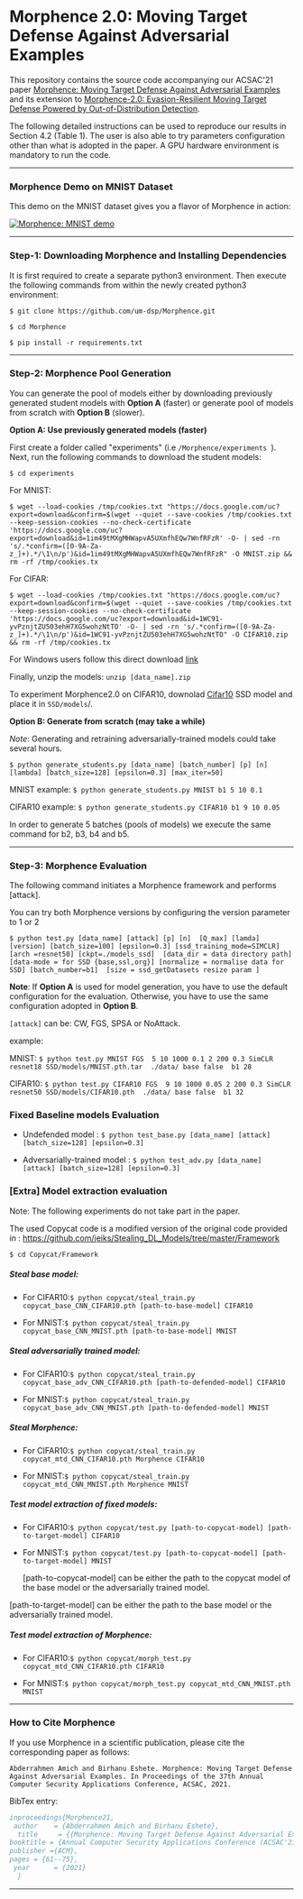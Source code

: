 # Morphence 2.0: Moving Target Defense Against Adversarial Examples

This repository contains the source code accompanying our ACSAC'21 paper [Morphence: Moving Target Defense Against Adversarial Examples](https://arxiv.org/abs/2108.13952) and its extension to [Morphence-2.0: Evasion-Resilient Moving Target Defense Powered by Out-of-Distribution Detection](https://arxiv.org/abs/2206.07321).

The following detailed instructions can be used to reproduce our results in Section 4.2 (Table 1). The user is also able to try parameters configuration other than what is adopted in the paper. A GPU hardware environment is mandatory to run the code.

---

### Morphence Demo on MNIST Dataset

This demo on the MNIST dataset gives you a flavor of Morphence in action:

[![Morphence: MNIST demo](http://i3.ytimg.com/vi/8hkp_U0iY4o/maxresdefault.jpg)](https://youtu.be/8hkp_U0iY4o)

---

### Step-1: Downloading Morphence and Installing Dependencies

It is first required to create a separate python3 environment. Then execute the following commands from within the newly created python3 environment:

`$ git clone https://github.com/um-dsp/Morphence.git `

`$ cd Morphence `

`$ pip install -r requirements.txt `

---

### Step-2: Morphence Pool Generation

You can generate the pool of models either by downloading previously generated student models with **Option A** (faster) or generate pool of models from scratch with **Option B** (slower).

**Option A: Use previously generated models (faster)**

First create a folder called "experiments" (i.e `/Morphence/experiments `).
Next, run the following commands to download the student models:

```
$ cd experiments
```

For MNIST:

`$ wget --load-cookies /tmp/cookies.txt "https://docs.google.com/uc?export=download&confirm=$(wget --quiet --save-cookies /tmp/cookies.txt --keep-session-cookies --no-check-certificate 'https://docs.google.com/uc?export=download&id=1im49tMXgMHWapvA5UXmfhEQw7WnfRFzR' -O- | sed -rn 's/.*confirm=([0-9A-Za-z_]+).*/\1\n/p')&id=1im49tMXgMHWapvA5UXmfhEQw7WnfRFzR" -O MNIST.zip && rm -rf /tmp/cookies.tx`

For CIFAR:

`$ wget --load-cookies /tmp/cookies.txt "https://docs.google.com/uc?export=download&confirm=$(wget --quiet --save-cookies /tmp/cookies.txt --keep-session-cookies --no-check-certificate 'https://docs.google.com/uc?export=download&id=1WC91-yvPznjtZU503ehH7XG5wohzNtTO' -O- | sed -rn 's/.*confirm=([0-9A-Za-z_]+).*/\1\n/p')&id=1WC91-yvPznjtZU503ehH7XG5wohzNtTO" -O CIFAR10.zip && rm -rf /tmp/cookies.tx`

For Windows users follow this direct download [link](https://drive.google.com/drive/folders/1Ohdc9BXVLq883ZCz8O5WeFzydnaUok8S?usp=sharing)

Finally, unzip the models: `unzip [data_name].zip`

To experiment Morphence2.0 on CIFAR10, downolad [Cifar10](https://drive.google.com/file/d/17WZP5ZWs0qwbnu0K96leas1R97b3RMbK/view?usp=sharing) SSD model and place it in `SSD/models`/.

**Option B: Generate from scratch (may take a while)**

_Note_: Generating and retraining adversarially-trained models could take several hours.

```
$ python generate_students.py [data_name] [batch_number] [p] [n] [lambda] [batch_size=128] [epsilon=0.3] [max_iter=50]
```

MNIST example: `$ python generate_students.py MNIST b1 5 10 0.1`

CIFAR10 example: `$ python generate_students.py CIFAR10 b1 9 10 0.05`

In order to generate 5 batches (pools of models) we execute the same command for b2, b3, b4 and b5.

---

### Step-3: Morphence Evaluation

The following command initiates a Morphence framework and performs [attack].

You can try both Morphence versions by configuring the version parameter to 1 or 2

```
$ python test.py [data_name] [attack] [p] [n]  [Q_max] [lamda] [version] [batch_size=100] [epsilon=0.3] [ssd_training_mode=SIMCLR] [arch =resnet50] [ckpt=./models_ssd]  [data_dir = data directory path] [data-mode = for SSD {base,ssl,org}] [normalize = normalise data for SSD] [batch_number=b1]  [size = ssd_getDatasets resize param ]

```

**Note**: If **Option A** is used for model generation, you have to use the default configuration for the evaluation. Otherwise, you have to use the same configuration adopted in **Option B**.

`[attack]` can be: CW, FGS, SPSA or NoAttack.

example:

MNIST: `$ python test.py MNIST FGS  5 10 1000 0.1 2 200 0.3 SimCLR resnet18 SSD/models/MNIST.pth.tar  ./data/ base false  b1 28`

CIFAR10: `$ python test.py CIFAR10 FGS  9 10 1000 0.05 2 200 0.3 SimCLR resnet50 SSD/models/CIFAR10.pth  ./data/ base false  b1 32`

### Fixed Baseline models Evaluation

- Undefended model : `$ python test_base.py [data_name] [attack] [batch_size=128] [epsilon=0.3] `

- Adversarially-trained model : `$ python test_adv.py [data_name] [attack] [batch_size=128] [epsilon=0.3] `

### [Extra] Model extraction evaluation

Note: The following experiments do not take part in the paper.

The used Copycat code is a modified version of the original code provided in : https://github.com/jeiks/Stealing_DL_Models/tree/master/Framework

`$ cd Copycat/Framework`

##### Steal base model:

- For CIFAR10:`$ python copycat/steal_train.py copycat_base_CNN_CIFAR10.pth [path-to-base-model] CIFAR10`

- For MNIST:`$ python copycat/steal_train.py copycat_base_CNN_MNIST.pth [path-to-base-model] MNIST`

##### Steal adversarially trained model:

- For CIFAR10:`$ python copycat/steal_train.py copycat_base_adv_CNN_CIFAR10.pth [path-to-defended-model] CIFAR10`

- For MNIST:`$ python copycat/steal_train.py copycat_base_adv_CNN_MNIST.pth [path-to-defended-model] MNIST`

##### Steal Morphence:

- For CIFAR10:`$ python copycat/steal_train.py copycat_mtd_CNN_CIFAR10.pth Morphence CIFAR10`

- For MNIST:`$ python copycat/steal_train.py copycat_mtd_CNN_MNIST.pth Morphence MNIST`

##### Test model extraction of fixed models:

- For CIFAR10:`$ python copycat/test.py [path-to-copycat-model] [path-to-target-model] CIFAR10`

- For MNIST:`$ python copycat/test.py [path-to-copycat-model] [path-to-target-model] MNIST`

  [path-to-copycat-model] can be either the path to the copycat model of the base model or the adversarially trained model.

[path-to-target-model] can be either the path to the base model or the adversarially trained model.

##### Test model extraction of Morphence:

- For CIFAR10:`$ python copycat/morph_test.py copycat_mtd_CNN_CIFAR10.pth CIFAR10`

- For MNIST:`$ python copycat/morph_test.py copycat_mtd_CNN_MNIST.pth MNIST`

---

### How to Cite Morphence

If you use Morphence in a scientific publication, please cite the corresponding paper as follows:

```
Abderrahmen Amich and Birhanu Eshete. Morphence: Moving Target Defense Against Adversarial Examples. In Proceedings of the 37th Annual Computer Security Applications Conference, ACSAC, 2021.
```

BibTex entry:

```BibTex
inproceedings{Morphence21,
 author    = {Abderrahmen Amich and Birhanu Eshete},
  title     = {{Morphence: Moving Target Defense Against Adversarial Examples}},
booktitle = {Annual Computer Security Applications Conference (ACSAC'21), December 6--10, 2021, Virtual Event, USA},
publisher ={ACM},
pages = {61--75},
 year      = {2021}
  }
```

---
